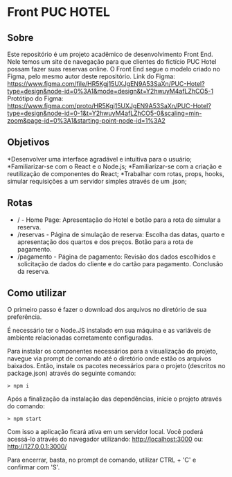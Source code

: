 # Front PUC HOTEL


## Sobre
Este repositório é um projeto acadêmico de desenvolvimento Front End.
Nele temos um site de navegação para que clientes do fictício PUC Hotel possam fazer suas reservas online.
O Front End segue o modelo criado no Figma, pelo mesmo autor deste repositório.
Link do Figma: <https://www.figma.com/file/HR5Kgj15UXJgEN9A53SaXn/PUC-Hotel?type=design&node-id=0%3A1&mode=design&t=Y2hwuyM4afLZhCO5-1>
Protótipo do Figma: <https://www.figma.com/proto/HR5Kgj15UXJgEN9A53SaXn/PUC-Hotel?type=design&node-id=0-1&t=Y2hwuyM4afLZhCO5-0&scaling=min-zoom&page-id=0%3A1&starting-point-node-id=1%3A2>

## Objetivos
*Desenvolver uma interface agradável e intuitiva para o usuário;
*Familiarizar-se com o React e o Node.js;
*Familiarizar-se com a criação e reutilização de componentes do React;
*Trabalhar com rotas, props, hooks, simular requisições a um servidor simples através de um .json;

## Rotas
* / - Home Page: Apresentação do Hotel e botão para a rota de simular a reserva.
* /reservas - Página de simulação de reserva: Escolha das datas, quarto e apresentação dos quartos e dos preços. Botão para a rota de pagamento.
* /pagamento - Página de pagamento: Revisão dos dados escolhidos e solicitação de dados do cliente e do cartão para pagamento. Conclusão da reserva.

## Como utilizar
O primeiro passo é fazer o download dos arquivos no diretório de sua preferência.

É necessário ter o Node.JS instalado em sua máquina e as variáveis de ambiente relacionadas corretamente configuradas.

Para instalar os componentes necessários para a visualização do projeto, navegue via prompt de comando até o diretório onde estão os arquivos baixados.
Então, instale os pacotes necessários para o projeto (descritos no package.json) através do seguinte comando:
```
> npm i
```

Após a finalização da instalação das dependências, inicie o projeto através do comando:
```
> npm start
```

Com isso a aplicação ficará ativa em um servidor local. Você poderá acessá-lo através do navegador utilizando:
    <http://localhost:3000>
ou:
    <http://127.0.0.1:3000/>

Para encerrar, basta, no prompt de comando, utilizar CTRL + 'C' e confirmar com 'S'.